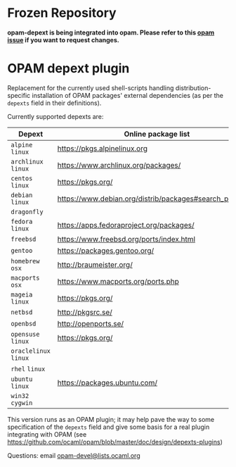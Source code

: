 Frozen Repository
=================

**opam-depext is being integrated into opam. Please refer to this [opam
issue](https://github.com/ocaml/opam/issues/3790) if you want to request
changes.**


OPAM depext plugin
==================

Replacement for the currently used shell-scripts handling distribution-specific
installation of OPAM packages' external dependencies (as per the `depexts` field
in their definitions).

Currently supported depexts are:

| Depext                 | Online package list                                     |
|------------------------|---------------------------------------------------------|
| `alpine` `linux`       | https://pkgs.alpinelinux.org                            |
| `archlinux` `linux`    | https://www.archlinux.org/packages/                     |
| `centos` `linux`       | https://pkgs.org/                                       |
| `debian` `linux`       | https://www.debian.org/distrib/packages#search_packages |
| `dragonfly`            |                                                         |
| `fedora` `linux`       | https://apps.fedoraproject.org/packages/                |
| `freebsd`              | https://www.freebsd.org/ports/index.html                |
| `gentoo`               | https://packages.gentoo.org/                            |
| `homebrew` `osx`       | http://braumeister.org/                                 |
| `macports` `osx`       | https://www.macports.org/ports.php                      |
| `mageia` `linux`       | https://pkgs.org/                                       |
| `netbsd`               | http://pkgsrc.se/                                       |
| `openbsd`              | http://openports.se/                                    |
| `opensuse` `linux`     | https://pkgs.org/                                       |
| `oraclelinux` `linux`  |                                                         |
| `rhel` `linux`         |                                                         |
| `ubuntu` `linux`       | https://packages.ubuntu.com/                            |
| `win32` `cygwin`       |                                                         |
 
This version runs as an OPAM plugin; it may help pave the way to some
specification of the `depexts` field and give some basis for a real
plugin integrating with OPAM (see
https://github.com/ocaml/opam/blob/master/doc/design/depexts-plugins)

Questions: email <opam-devel@lists.ocaml.org>
